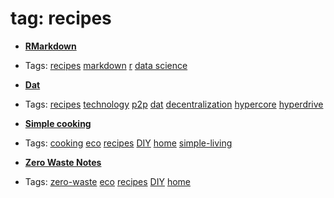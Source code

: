 
# tag: recipes

 * **[RMarkdown](../content/recipes/rmarkdown.md)**

  * Tags:  <a class="tag" href="#!tags/recipes.md">recipes</a>  <a class="tag" href="#!tags/markdown.md">markdown</a>  <a class="tag" href="#!tags/r.md">r</a>  <a class="tag" href="#!tags/data science.md">data science</a>
 * **[Dat](../content/recipes/dat.md)**

  * Tags:  <a class="tag" href="#!tags/recipes.md">recipes</a>  <a class="tag" href="#!tags/technology.md">technology</a>  <a class="tag" href="#!tags/p2p.md">p2p</a>  <a class="tag" href="#!tags/dat.md">dat</a>  <a class="tag" href="#!tags/decentralization.md">decentralization</a>  <a class="tag" href="#!tags/hypercore.md">hypercore</a>  <a class="tag" href="#!tags/hyperdrive.md">hyperdrive</a>
 * **[Simple cooking](../content/notebook/captures/notes/home/simple-cooking.md)**

  * Tags:  <a class="tag" href="#!tags/cooking.md">cooking</a>  <a class="tag" href="#!tags/eco.md">eco</a>  <a class="tag" href="#!tags/recipes.md">recipes</a>  <a class="tag" href="#!tags/DIY.md">DIY</a>  <a class="tag" href="#!tags/home.md">home</a>  <a class="tag" href="#!tags/simple-living.md">simple-living</a>
 * **[Zero Waste Notes](../content/notebook/captures/notes/home/zero-waste.md)**

  * Tags:  <a class="tag" href="#!tags/zero-waste.md">zero-waste</a>  <a class="tag" href="#!tags/eco.md">eco</a>  <a class="tag" href="#!tags/recipes.md">recipes</a>  <a class="tag" href="#!tags/DIY.md">DIY</a>  <a class="tag" href="#!tags/home.md">home</a>